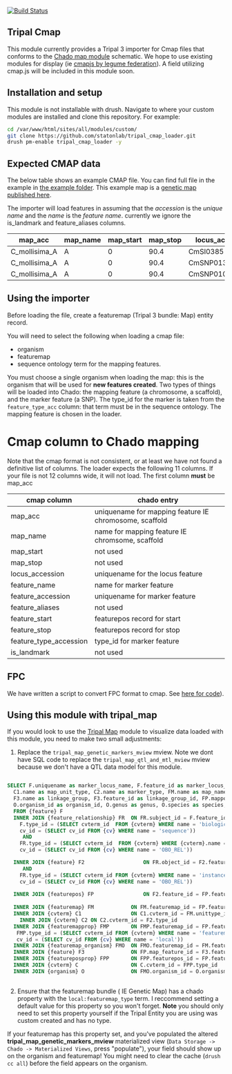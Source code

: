 [![Build Status](https://travis-ci.org/statonlab/tripal_cmap_loader.svg?branch=master)](https://travis-ci.org/statonlab/tripal_cmap_loader)


## Tripal Cmap

This module currently provides a Tripal 3 importer for Cmap files that conforms to the [Chado map module](http://gmod.org/wiki/Chado_Map_Module) schematic.  We hope to use existing modules for display (ie [cmapjs by legume federation](https://github.com/LegumeFederation/cmap-js)).  A field utilizing cmap.js will be included in this module soon.


## Installation and setup

This module is not installable with drush.  Navigate to where your custom modules are installed and clone this repository.  For example:

``` bash
cd /var/www/html/sites/all/modules/custom/
git clone https://github.com/statonlab/tripal_cmap_loader.git
drush pm-enable tripal_cmap_loader -y
```

## Expected CMAP data


The below table shows an example CMAP file.  You can find full file in the example in  [the example folder](example/).  This example map is a [genetic map published here](https://link.springer.com/article/10.1007%2Fs11295-012-0576-6).


The importer will load features in assuming that the *accession* is the *unique name* and the *name* is the *feature name*.
currently we ignore the is_landmark and feature_aliases columns.



| map_acc       | map_name | map_start | map_stop | locus_acc | feature_name | feature_accession | feature_aliases | feature_start | feature_stop | feature_type_acc | is_landmark |
|---------------|----------|-----------|----------|--------------|-------------------|-----------------|---------------|--------------|------------------|-------------|-----|
| C_mollisima_A | A        | 0         | 90.4   | CmSI0385     | CmSI0385     | CmSI0385          |                 | 0             | 0            | microsatellite              | 0           |
| C_mollisima_A | A        | 0         | 90.4  | CmSNP01340     | CmSNP01340   | CmSNP01340        |                 | 1.1           | 1.1          | SNP              | 0           |
| C_mollisima_A | A        | 0         | 90.4   | CmSNP01086   | CmSNP01086   | CmSNP01086        |                 | 3.5           | 3.5          | SNP              | 0           |


## Using the importer
Before loading the file, create a featuremap (Tripal 3 bundle: Map) entity record.
  
  You will need to select the following when loading a cmap file:
  * organism
  * featuremap
  * sequence ontology term for the mapping features.
  
You must choose a single organism when loading the map: this is the organism that will be used for **new features created**.  Two types of things will be loaded into Chado: the mapping feature (a chromosome, a scaffold), and the marker feature (a SNP).  The type_id for the marker is taken from the `feature_type_acc` column: that term must be in the sequence ontology.  The mapping feature is chosen in the loader. 


# Cmap column to Chado mapping
Note that the cmap format is not consistent, or at least we have not found a definitive list of columns.  The loader expects the following 11 columns.  If your file is not 12 columns wide, it will not load.  The first column **must** be map_acc


| cmap column            | chado entry                                            |
|------------------------|--------------------------------------------------------|
| map_acc                | uniquename for mapping feature IE chromosome, scaffold |
| map_name               | name for mapping feature IE chromsome, scaffold        |
| map_start              | not used                                               |
| map_stop               | not used                                               |
| locus_accession        | uniquename for the locus feature                       |
| feature_name           | name for marker feature                                |
| feature_accession      | uniquename for marker feature                          |
| feature_aliases        | not used                                               |
| feature_start          | featurepos record for start                            |
| feature_stop           | featurepos record for stop                             |
| feature_type_accession | type_id for marker feature                             |
| is_landmark            | not used                                               |


## FPC

We have written a script to convert FPC format to cmap.  See [here for code](https://github.com/statonlab/fpc_to_cmap_converter)). 

## Using this module with tripal_map

If you would look to use the [Tripal Map](https://gitlab.com/mainlabwsu/tripal_map) module to visualize data loaded with this module, you need to make two small adjustments:


1. Replace the `tripal_map_genetic_markers_mview` mview.  Note we dont have SQL code to replace the `tripal_map_qtl_and_mtl_mview` mview because we don't have a QTL data model for this module.

```sql

SELECT F.uniquename as marker_locus_name, F.feature_id as marker_locus_id, F2.uniquename as genetic_marker_name,
  C1.name as map_unit_type, C2.name as marker_type, FM.name as map_name, FM.featuremap_id as map_id, FMP.value as map_type,
  F3.name as linkage_group, F3.feature_id as linkage_group_id, FP.mappos as marker_pos, FPP.value as marker_pos_type,
  O.organism_id as organism_id, O.genus as genus, O.species as species, O.common_name as common_name
  FROM {feature} F
  INNER JOIN {feature_relationship} FR 	ON FR.subject_id = F.feature_id AND
    F.type_id = (SELECT cvterm_id  FROM {cvterm} WHERE name = 'biological_region' AND
    cv_id = (SELECT cv_id FROM {cv} WHERE name = 'sequence'))
     AND
    FR.type_id = (SELECT cvterm_id  FROM {cvterm} WHERE {cvterm}.name = 'instance_of' AND
    cv_id = (SELECT cv_id FROM {cv} WHERE name = 'OBO_REL'))

  INNER JOIN {feature} F2               	ON FR.object_id = F2.feature_id 
     AND
    FR.type_id = (SELECT cvterm_id FROM {cvterm} WHERE name = 'instance_of' AND
    cv_id = (SELECT cv_id FROM {cv} WHERE name = 'OBO_REL'))
    
  INNER JOIN {featurepos} FP            	ON F2.feature_id = FP.feature_id
  
  INNER JOIN {featuremap} FM    		ON FM.featuremap_id = FP.featuremap_id
  INNER JOIN {cvterm} C1                ON C1.cvterm_id = FM.unittype_id
  	INNER JOIN {cvterm} C2 ON C2.cvterm_id = F2.type_id
  INNER JOIN {featuremapprop} FMP       ON FMP.featuremap_id = FP.featuremap_id AND
   FMP.type_id = (SELECT cvterm_id FROM {cvterm} WHERE name = 'featuremap_type' AND
   cv_id = (SELECT cv_id FROM {cv} WHERE name = 'local'))
  INNER JOIN {featuremap_organism} FMO 	ON FMO.featuremap_id = FM.featuremap_id
  INNER JOIN {feature} F3 				ON FP.map_feature_id = F3.feature_id
  INNER JOIN {featureposprop} FPP 		ON FPP.featurepos_id = FP.featurepos_id
  INNER JOIN {cvterm} C 				ON C.cvterm_id = FPP.type_id
  INNER JOIN {organism} O 				ON FMO.organism_id = O.organism_id
  
  ```
  
  2.  Ensure that the featuremap bundle ( IE Genetic Map) has a chado property with the `local:featuremap_type` term.  I reccommend setting a default value for this property so you won't forget.  **Note** you should only need to set this property yourself if the Tripal Entity you are using was custom created and has no type.
  
  
If your featuremap has this property set, and you've populated the altered **tripal_map_genetic_markers_mview** materialized view (`Data Storage -> Chado -> Materialized Views`, press "populate"), your field should show up on the organism and featuremap!  You might need to clear the cache (`drush cc all`) before the field appears on the organism.
  
  

